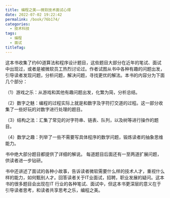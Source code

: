 ```yaml
---
title: 编程之美——微软技术面试心得
date: 2022-07-02 19:22:42
permalink: /book/76b174/
categories:
  - 技术科技
tags:
  - 编程
  - 面试
titleTag: 
---
```


这本书收集了约60道算法和程序设计题目，这些题目大部分在近年的笔试、面试中出现过，或者是被微软员工热烈讨论过。作者试图从书中各种有趣的问题出发，引导读者发现问题，分析问题，解决问题，寻找更优的解法。本书的内容分为下面几个部分：

（1）游戏之乐：从游戏和其他有趣问题出发，化繁为简，分析总结。

（2）数字之魅：编程的过程实际上就是和数字及字符打交道的过程。这一部分收集了一些好玩的对数字进行处理的题目。

（3）结构之法：汇集了常见的对字符串、链表、队列，以及树等进行操作的题目。

（4）数学之趣：列举了一些不需要写具体程序的数学问题，锻炼读者的抽象思维能力。

书中绝大部分题目都提供了详细的解说。 每道题目后面还有一至两道扩展问题，供读者进一步钻研。

书中还讲述了面试的各种小故事，告诉读者微软需要什么样的技术人才，重视什么样的能力，如何甄别人才。回答读者关于IT业面试，招聘，职业发展的疑问。这本书的很多题目会出现在IT 行业的各种笔试、面试中，但这本书更深层的意义在于引导读者思考，和读者共享思考之乐，编程之美。

<!-- more -->

<BookShelf
album="https://cdn.staticaly.com/gh/jonsam-ng/image-hosting@master/oxygen-space/image.1htzgcvexn34.webp"
:pages="382"
link="https://www.aliyundrive.com/s/CqUrEHR3cgo"
douban="https://book.douban.com/subject/3004255/"
author="《编程之美》小组"
publisher="电子工业出版社"
intro="这本书收集了约60道算法和程序设计题目，这些题目大部分在近年的笔试、面试中出现过，或者是被微软员工热烈讨论过。作者试图从书中各种有趣的问题出发，引导读者发现问题，分析问题，解决问题，寻找更优的解法。"
lang="中文"
/>
